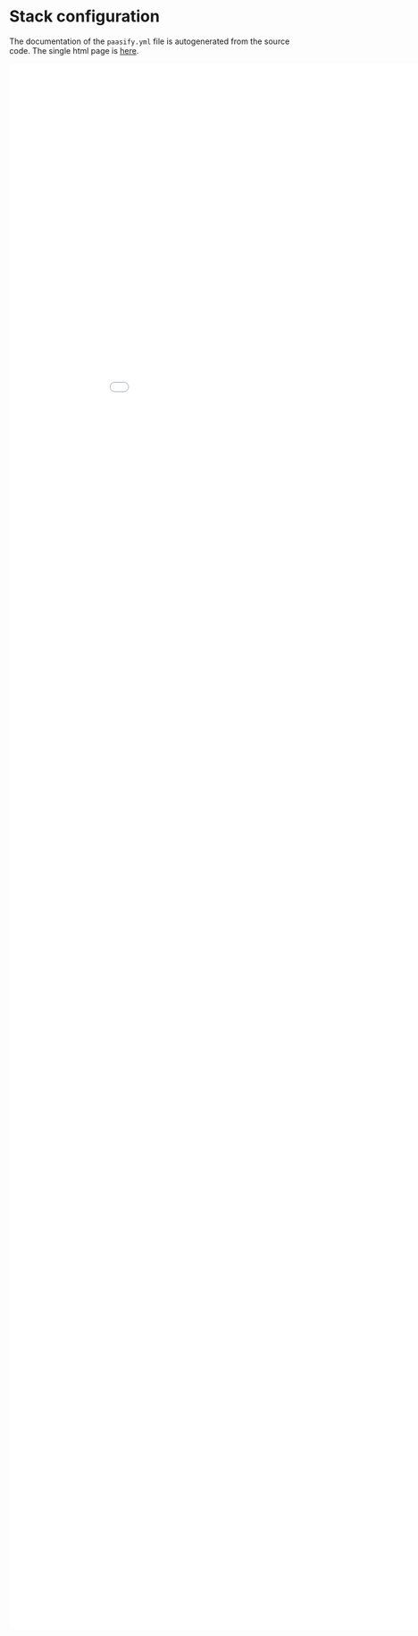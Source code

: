 # Stack configuration

The documentation of the `paasify.yml` file is autogenerated from the source code. The single
html page is [here](../config/paasify_prj_stacks_schema.html).

<iframe scrolling="yes" src="../config/paasify_prj_stacks_schema.html" style="width: 100vw; height: 70vh; overflow: auto; border: 0px;">
</iframe>

